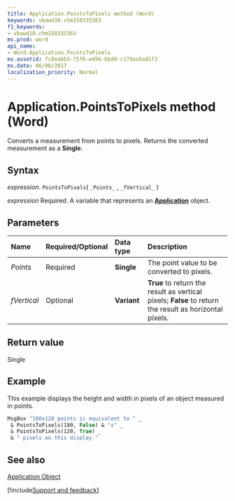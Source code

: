 ```yaml
---
title: Application.PointsToPixels method (Word)
keywords: vbawd10.chm158335363
f1_keywords:
- vbawd10.chm158335363
ms.prod: word
api_name:
- Word.Application.PointsToPixels
ms.assetid: fc8eabb3-75f0-e456-bbd0-c17daa5ad1f3
ms.date: 06/08/2017
localization_priority: Normal
---
```



# Application.PointsToPixels method (Word)

Converts a measurement from points to pixels. Returns the converted measurement as a  **Single**.


## Syntax

_expression_. `PointsToPixels`( `_Points_` , `_fVertical_` )

_expression_ Required. A variable that represents an **[Application](Word.Application.md)** object. 


## Parameters



|Name|Required/Optional|Data type|Description|
|:-----|:-----|:-----|:-----|
| _Points_|Required| **Single**|The point value to be converted to pixels.|
| _fVertical_|Optional| **Variant**| **True** to return the result as vertical pixels; **False** to return the result as horizontal pixels.|

## Return value

Single


## Example

This example displays the height and width in pixels of an object measured in points.


```vb
MsgBox "180x120 points is equivalent to " _ 
 & PointsToPixels(180, False) & "x" _ 
 & PointsToPixels(120, True) _ 
 & " pixels on this display."
```


## See also


[Application Object](Word.Application.md)

[!include[Support and feedback](~/includes/feedback-boilerplate.md)]